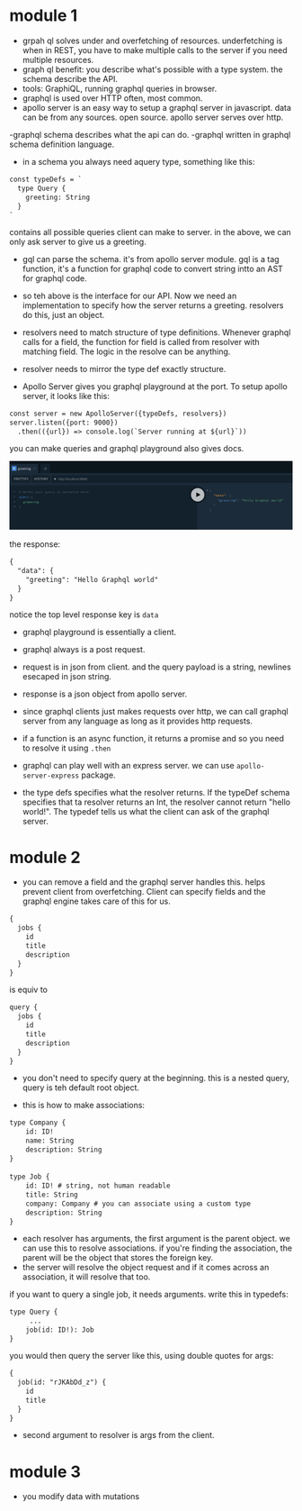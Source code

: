 # module 1
- grpah ql solves under and overfetching of resources. underfetching is when in REST, you have to make multiple calls to the server if you need multiple resources.
- graph ql benefit: you describe what's possible with a type system. the schema describe the API.
- tools: GraphiQL, running graphql queries in browser.
- graphql is used over HTTP often, most common.
- apollo server is an easy way to setup a graphql server in javascript. data can be from any sources. open source. apollo server serves over http.

-graphql schema describes what the api can do.
-graphql written  in graphql schema definition language.
- in a schema you always need aquery type, something like this:

```text
const typeDefs = `
  type Query {
    greeting: String
  }
`
```
 contains all possible queries client can make to server. in the above, we can only ask server to give us a greeting.
- gql can parse the schema.  it's from apollo server module. gql is a tag function, it's a function for graphql code to convert string intto an AST for graphql code.
- so teh above is the interface for our API. Now we need an implementation to specify how the server returns a greeting. resolvers do this, just an object.
- resolvers need to match structure of type definitions. Whenever graphql calls for a field, the function for field is called from resolver with matching field. The logic in the resolve can be anything. 
- resolver needs to mirror the type def exactly structure.

- Apollo Server gives you graphql playground at the port. To setup apollo server, it looks like this:

```text
const server = new ApolloServer({typeDefs, resolvers})
server.listen({port: 9000})
  .then(({url}) => console.log(`Server running at ${url}`))
```

you can make queries and graphql playground also gives docs.

![playground](photos/module_1/playground.png)

the response:

```text
{
  "data": {
    "greeting": "Hello Graphql world"
  }
}
```

notice the top level response key is `data`
- graphql playground is essentially a client. 
- graphql always is a post request.
- request is in json from client. and the query payload is a string, newlines esecaped in json string.
- response is a json object from apollo server.
- since graphql clients just makes requests over http, we can call graphql server from any language as long as it provides http requests.
- if a function is an async function, it returns a promise and so you need to resolve it using `.then`


- graphql can play well with an express server. we can use `apollo-server-express` package.
- the type defs specifies what the resolver returns. If the typeDef schema specifies that ta resolver returns an Int, the resolver cannot return "hello world!". The typedef tells us what the client can ask of the graphql server.

# module 2
- you can remove a field and the graphql server handles this. helps prevent client from overfetching. Client can specify fields and the graphql engine takes care of this for us.

```text
{
  jobs {
    id
    title
    description
  }
}
```

is equiv to

```text
query {
  jobs {
    id
    title
    description
  }
}
```

- you don't need to specify query at the beginning. this is a nested query, query is teh default root object.

- this is how to make associations:

```text
type Company {
    id: ID!
    name: String
    description: String
}

type Job {
    id: ID! # string, not human readable
    title: String
    company: Company # you can associate using a custom type
    description: String
}
```
- each resolver has arguments, the first argument is the parent object. we can use this to resolve associations. if you're finding the association, the parent will be the object that stores the foreign key.
- the server will resolve the object request and if it comes across an association, it will resolve that too.
  
if you want to query a single job, it needs arguments. write this in typedefs:

```text
type Query {
     ...
    job(id: ID!): Job
}
```

you would then query the server like this, using double quotes for args:

```text
{
  job(id: "rJKAbDd_z") {
    id
    title
  }
}
```

- second argument to resolver is args from the client.



# module 3
- you modify data with mutations